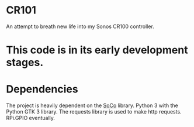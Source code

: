 # CR101
An attempt to breath new life into my Sonos CR100 controller.

# This code is in its early development stages.

# Dependencies
The project is heavily dependent on the [SoCo](https://github.com/SoCo/SoCo/) library.
Python 3 with the Python GTK 3 library.
The requests library is used to make http requests.
RPi.GPIO eventually.

